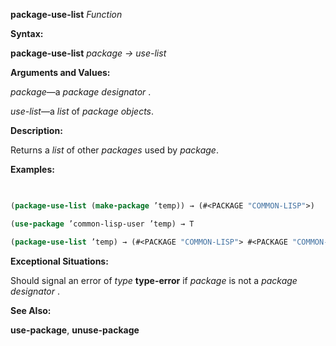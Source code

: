 **package-use-list** *Function* 



**Syntax:** 



**package-use-list** *package → use-list* 



**Arguments and Values:** 



*package*—a *package designator* . 



*use-list*—a *list* of *package objects*. 







 



 



**Description:** 



Returns a *list* of other *packages* used by *package*. 



**Examples:**
```lisp
 

(package-use-list (make-package ’temp)) → (#<PACKAGE "COMMON-LISP">) 

(use-package ’common-lisp-user ’temp) → T 

(package-use-list ’temp) → (#<PACKAGE "COMMON-LISP"> #<PACKAGE "COMMON-LISP-USER">) 


```
**Exceptional Situations:** 



Should signal an error of *type* **type-error** if *package* is not a *package designator* . 



**See Also:** 



**use-package**, **unuse-package** 



